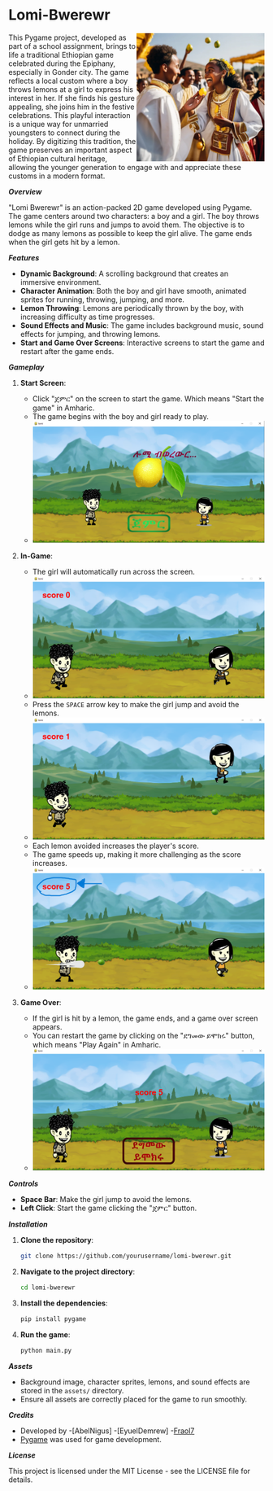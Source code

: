 # Lomi-Bwerewr

<img src='./assets/present/lomi1.png' width=50% height=50% height=[150px] align='right'>
  This Pygame project, developed as part of a school assignment, brings to life a traditional Ethiopian game celebrated during the Epiphany, especially in Gonder city. The game reflects a local custom where a boy throws lemons at a girl to express his interest in her. If she finds his gesture appealing, she joins him in the festive celebrations. This playful interaction is a unique way for unmarried youngsters to connect during the holiday. By digitizing this tradition, the game preserves an important aspect of Ethiopian cultural heritage, allowing the younger generation to engage with and appreciate these customs in a modern format.


***Overview***


"Lomi Bwerewr" is an action-packed 2D game developed using Pygame. The game centers around two characters: a boy and a girl. The boy throws lemons while the girl runs and jumps to avoid them. The objective is to dodge as many lemons as possible to keep the girl alive. The game ends when the girl gets hit by a lemon.


***Features***


- **Dynamic Background**: A scrolling background that creates an immersive environment.
- **Character Animation**: Both the boy and girl have smooth, animated sprites for running, throwing, jumping, and more.
- **Lemon Throwing**: Lemons are periodically thrown by the boy, with increasing difficulty as time progresses.
- **Sound Effects and Music**: The game includes background music, sound effects for jumping, and throwing lemons.
- **Start and Game Over Screens**: Interactive screens to start the game and restart after the game ends.


***Gameplay***


1. **Start Screen**: 
    - Click "ጀምር" on the screen to start the game. Which means "Start the game" in Amharic.
    - The game begins with the boy and girl ready to play.
    - ![Lomi-Bwerewr](./assets/present/start.png)

2. **In-Game**:
    - The girl will automatically run across the screen.
    - ![Lomi-Bwerewr](./assets/present/run.png)
    - Press the `SPACE` arrow key to make the girl jump and avoid the lemons.
    - ![Lomi-Bwerewr](./assets/present/jump.png)
    - Each lemon avoided increases the player's score.
    - The game speeds up, making it more challenging as the score increases.
    - ![Lomi-Bwerewr](./assets/present/score.png)

3. **Game Over**:
    - If the girl is hit by a lemon, the game ends, and a game over screen appears.
    - You can restart the game by clicking on the "ደግመው ይሞክሩ" button, which means "Play Again" in Amharic.
    - ![Lomi-Bwerewr](./assets/present/gameover.png)


***Controls***


- **Space Bar**: Make the girl jump to avoid the lemons.
- **Left Click**: Start the game clicking the "ጀምር" button.


***Installation***


1. **Clone the repository**:
    ```bash
    git clone https://github.com/yourusername/lomi-bwerewr.git
    ```
2. **Navigate to the project directory**:
    ```bash
    cd lomi-bwerewr
    ```
3. **Install the dependencies**:
    ```bash
    pip install pygame
    ```
4. **Run the game**:
    ```bash
    python main.py
    ```


***Assets***


- Background image, character sprites, lemons, and sound effects are stored in the `assets/` directory.
- Ensure all assets are correctly placed for the game to run smoothly.


***Credits***


- Developed by 
    -[AbelNigus]
    -[EyuelDemrew]
    -[Fraol7](https://github.com/Fraol7)
- [Pygame](https://www.pygame.org/) was used for game development.


***License***


This project is licensed under the MIT License - see the LICENSE file for details.
